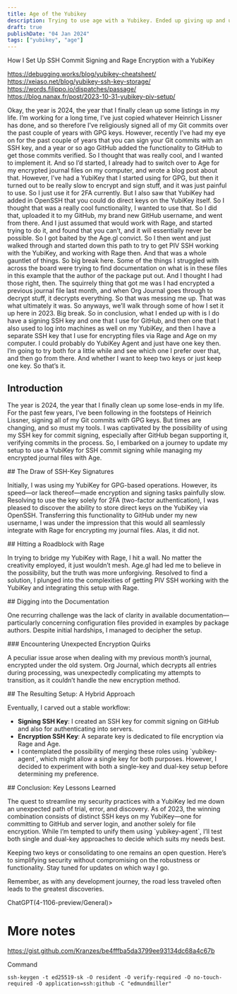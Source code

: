 ```yaml
---
title: Age of the Yubikey
description: Trying to use age with a Yubikey. Ended up giving up and using 1password
draft: true
publishDate: "04 Jan 2024"
tags: ["yubikey", "age"]
---
```


How I Set Up SSH Commit Signing and Rage Encryption with a YubiKey

<https://debugging.works/blog/yubikey-cheatsheet/>
<https://xeiaso.net/blog/yubikey-ssh-key-storage/>
<https://words.filippo.io/dispatches/passage/>
<https://blog.nanax.fr/post/2023-10-31-yubikey-piv-setup/>

Okay, the year is 2024, the year that I finally clean up some listings in my life. I&rsquo;m working for a long time, I&rsquo;ve just copied whatever Heinrich Lissner has done, and so therefore I&rsquo;ve religiously signed all of my Git commits over the past couple of years with GPG keys. However, recently I&rsquo;ve had my eye on for the past couple of years that you can sign your Git commits with an SSH key, and a year or so ago GitHub added the functionality to GitHub to get those commits verified. So I thought that was really cool, and I wanted to implement it. And so I&rsquo;d started, I already had to switch over to Age for my encrypted journal files on my computer, and wrote a blog post about that. However, I&rsquo;ve had a YubiKey that I started using for GPG, but then it turned out to be really slow to encrypt and sign stuff, and it was just painful to use. So I just use it for 2FA currently. But I also saw that YubiKey had added in OpenSSH that you could do direct keys on the YubiKey itself. So I thought that was a really cool functionality, I wanted to use that. So I did that, uploaded it to my GitHub, my brand new GitHub username, and went from there. And I just assumed that would work with Rage, and started trying to do it, and found that you can&rsquo;t, and it will essentially never be possible. So I got baited by the Age.gl convict. So I then went and just walked through and started down this path to try to get PIV SSH working with the YubiKey, and working with Rage then. And that was a whole gauntlet of things. So big break here. Some of the things I struggled with across the board were trying to find documentation on what is in these files in this example that the author of the package put out. And I thought I had those right, then. The squirrely thing that got me was I had encrypted a previous journal file last month, and when Org Journal goes through to decrypt stuff, it decrypts everything. So that was messing me up. That was what ultimately it was. So anyways, we&rsquo;ll walk through some of how I set it up here in 2023. Big break. So in conclusion, what I ended up with is I do have a signing SSH key and one that I use for GitHub, and then one that I also used to log into machines as well on my YubiKey, and then I have a separate SSH key that I use for encrypting files via Rage and Age on my computer. I could probably do YubiKey Agent and just have one key then. I&rsquo;m going to try both for a little while and see which one I prefer over that, and then go from there. And whether I want to keep two keys or just keep one key. So that&rsquo;s it.


## Introduction

The year is 2024, the year that I finally clean up some lose-ends in my life. For the past few years, I&rsquo;ve been following in the footsteps of Heinrich Lissner, signing all of my Git commits with GPG keys. But times are changing, and so must my tools. I was captivated by the possibility of using my SSH key for commit signing, especially after GitHub began supporting it, verifying commits in the process. So, I embarked on a journey to update my setup to use a YubiKey for SSH commit signing while managing my encrypted journal files with Age.

\## The Draw of SSH-Key Signatures

Initially, I was using my YubiKey for GPG-based operations. However, its speed—or lack thereof—made encryption and signing tasks painfully slow. Resolving to use the key solely for 2FA (two-factor authentication), I was pleased to discover the ability to store direct keys on the YubiKey via OpenSSH. Transferring this functionality to GitHub under my new username, I was under the impression that this would all seamlessly integrate with Rage for encrypting my journal files. Alas, it did not.

\## Hitting a Roadblock with Rage

In trying to bridge my YubiKey with Rage, I hit a wall. No matter the creativity employed, it just wouldn&rsquo;t mesh. Age.gl had led me to believe in the possibility, but the truth was more unforgiving. Resolved to find a solution, I plunged into the complexities of getting PIV SSH working with the YubiKey and integrating this setup with Rage.

\## Digging into the Documentation

One recurring challenge was the lack of clarity in available documentation—particularly concerning configuration files provided in examples by package authors. Despite initial hardships, I managed to decipher the setup.

\### Encountering Unexpected Encryption Quirks

A peculiar issue arose when dealing with my previous month&rsquo;s journal, encrypted under the old system. Org Journal, which decrypts all entries during processing, was unexpectedly complicating my attempts to transition, as it couldn’t handle the new encryption method.

\## The Resulting Setup: A Hybrid Approach

Eventually, I carved out a stable workflow:

-   ****Signing SSH Key****: I created an SSH key for commit signing on GitHub and also for authenticating into servers.
-   ****Encryption SSH Key****: A separate key is dedicated to file encryption via Rage and Age.
-   I contemplated the possibility of merging these roles using \`yubikey-agent\`, which might allow a single key for both purposes. However, I decided to experiment with both a single-key and dual-key setup before determining my preference.

\## Conclusion: Key Lessons Learned

The quest to streamline my security practices with a YubiKey led me down an unexpected path of trial, error, and discovery. As of 2023, the winning combination consists of distinct SSH keys on my YubiKey—one for committing to GitHub and server login, and another solely for file encryption. While I&rsquo;m tempted to unify them using \`yubikey-agent\`, I&rsquo;ll test both single and dual-key approaches to decide which suits my needs best.

Keeping two keys or consolidating to one remains an open question. Here&rsquo;s to simplifying security without compromising on the robustness or functionality. Stay tuned for updates on which way I go.

Remember, as with any development journey, the road less traveled often leads to the greatest discoveries.

ChatGPT(4-1106-preview/General)>


# More notes

<https://gist.github.com/Kranzes/be4fffba5da3799ee93134dc68a4c67b>

Command

    ssh-keygen -t ed25519-sk -O resident -O verify-required -O no-touch-required -O application=ssh:github -C "edmundmiller"

